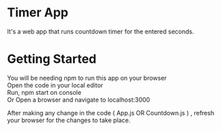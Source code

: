 # Timer App
It's a web app that runs countdown timer for the entered seconds.

# Getting Started
You will be needing npm to run this app on your browser\
Open the code in your local editor\
Run, npm start on console\
Or Open a browser and navigate to localhost:3000

After making any change in the code ( App.js OR Countdown.js ) , refresh your browser for the changes to take place.
